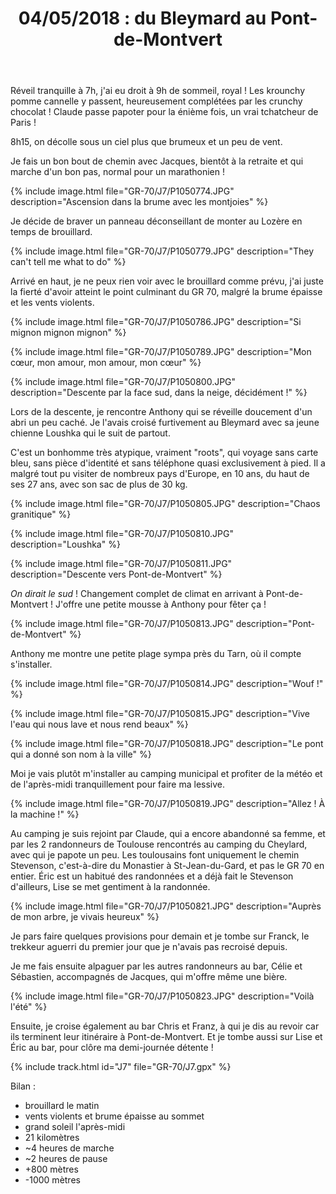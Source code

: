 ﻿---
title: "04/05/2018 : du Bleymard au Pont-de-Montvert"
permalink: /GR-70/J7/
sidebar:
  nav: "gr_70"
enable_tracks: true
---

Réveil tranquille à 7h, j'ai eu droit à 9h de sommeil, royal !
Les krounchy pomme cannelle y passent, heureusement complétées par les crunchy chocolat !
Claude passe papoter pour la énième fois, un vrai tchatcheur de Paris !

8h15, on décolle sous un ciel plus que brumeux et un peu de vent.

Je fais un bon bout de chemin avec Jacques, bientôt à la retraite et qui marche d'un bon pas, normal pour un marathonien !

{% include image.html file="GR-70/J7/P1050774.JPG" description="Ascension dans la brume avec les montjoies" %}

Je décide de braver un panneau déconseillant de monter au Lozère en temps de brouillard.

{% include image.html file="GR-70/J7/P1050779.JPG" description="They can't tell me what to do" %}

Arrivé en haut, je ne peux rien voir avec le brouillard comme prévu, j'ai juste la fierté d'avoir atteint le point culminant du GR 70, malgré la brume épaisse et les vents violents.

{% include image.html file="GR-70/J7/P1050786.JPG" description="Si mignon mignon mignon" %}

{% include image.html file="GR-70/J7/P1050789.JPG" description="Mon cœur, mon amour, mon amour, mon cœur" %}

{% include image.html file="GR-70/J7/P1050800.JPG" description="Descente par la face sud, dans la neige, décidément !" %}

Lors de la descente, je rencontre Anthony qui se réveille doucement d'un abri un peu caché. Je l'avais croisé furtivement au Bleymard avec sa jeune chienne Loushka qui le suit de partout.

C'est un bonhomme très atypique, vraiment "roots", qui voyage sans carte bleu, sans pièce d'identité et sans téléphone quasi exclusivement à pied. Il a malgré tout pu visiter de nombreux pays d'Europe, en 10 ans, du haut de ses 27 ans, avec son sac de plus de 30 kg.

{% include image.html file="GR-70/J7/P1050805.JPG" description="Chaos granitique" %}

{% include image.html file="GR-70/J7/P1050810.JPG" description="Loushka" %}

{% include image.html file="GR-70/J7/P1050811.JPG" description="Descente vers Pont-de-Montvert" %}

*On dirait le sud* ! Changement complet de climat en arrivant à Pont-de-Montvert !
J'offre une petite mousse à Anthony pour fêter ça !

{% include image.html file="GR-70/J7/P1050813.JPG" description="Pont-de-Montvert" %}

Anthony me montre une petite plage sympa près du Tarn, où il compte s'installer.

{% include image.html file="GR-70/J7/P1050814.JPG" description="Wouf !" %}

{% include image.html file="GR-70/J7/P1050815.JPG" description="Vive l'eau qui nous lave et nous rend beaux" %}

{% include image.html file="GR-70/J7/P1050818.JPG" description="Le pont qui a donné son nom à la ville" %}

Moi je vais plutôt m'installer au camping municipal et profiter de la météo et de l'après-midi tranquillement pour faire ma lessive.

{% include image.html file="GR-70/J7/P1050819.JPG" description="Allez ! À la machine !" %}

Au camping je suis rejoint par Claude, qui a encore abandonné sa femme, et par les 2 randonneurs de Toulouse rencontrés au camping du Cheylard, avec qui je papote un peu.
Les toulousains font uniquement le chemin Stevenson, c'est-à-dire du Monastier à St-Jean-du-Gard, et pas le GR 70 en entier. Éric est un habitué des randonnées et a déjà fait le Stevenson d'ailleurs, Lise se met gentiment à la randonnée.

{% include image.html file="GR-70/J7/P1050821.JPG" description="Auprès de mon arbre, je vivais heureux" %}

Je pars faire quelques provisions pour demain et je tombe sur Franck, le trekkeur aguerri du premier jour que je n'avais pas recroisé depuis.

Je me fais ensuite alpaguer par les autres randonneurs au bar, Célie et Sébastien, accompagnés de Jacques, qui m'offre même une bière.

{% include image.html file="GR-70/J7/P1050823.JPG" description="Voilà l'été" %}

Ensuite, je croise également au bar Chris et Franz, à qui je dis au revoir car ils terminent leur itinéraire à Pont-de-Montvert.
Et je tombe aussi sur Lise et Éric au bar, pour clôre ma demi-journée détente !

{% include track.html id="J7" file="GR-70/J7.gpx" %}

Bilan :
* brouillard le matin
* vents violents et brume épaisse au sommet
* grand soleil l'après-midi
* 21 kilomètres
* ~4 heures de marche
* ~2 heures de pause
* +800 mètres
* -1000 mètres
